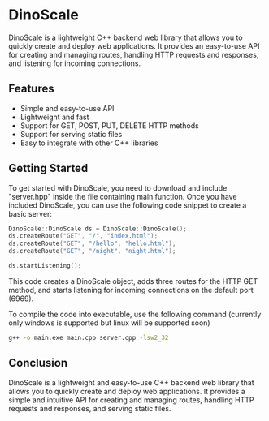 # DinoScale

DinoScale is a lightweight C++ backend web library that allows you to quickly create and deploy web applications. It provides an easy-to-use API for creating and managing routes, handling HTTP requests and responses, and listening for incoming connections.

## Features

- Simple and easy-to-use API
- Lightweight and fast
- Support for GET, POST, PUT, DELETE HTTP methods
- Support for serving static files
- Easy to integrate with other C++ libraries

## Getting Started

To get started with DinoScale, you need to download and include "server.hpp" inside the file containing main function. Once you have included DinoScale, you can use the following code snippet to create a basic server:

```cpp
DinoScale::DinoScale ds = DinoScale::DinoScale();
ds.createRoute("GET", "/", "index.html");
ds.createRoute("GET", "/hello", "hello.html");
ds.createRoute("GET", "/night", "night.html");

ds.startListening();
```

This code creates a DinoScale object, adds three routes for the HTTP GET method, and starts listening for incoming connections on the default port (6969).

To compile the code into executable, use the following command (currently only windows is supported but linux will be supported soon)

```bash
g++ -o main.exe main.cpp server.cpp -lsw2_32
```

## Conclusion

DinoScale is a lightweight and easy-to-use C++ backend web library that allows you to quickly create and deploy web applications. It provides a simple and intuitive API for creating and managing routes, handling HTTP requests and responses, and serving static files.
